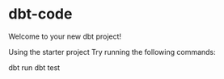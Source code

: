 # dbt-code
Welcome to your new dbt project!

Using the starter project
Try running the following commands:

dbt run
dbt test
